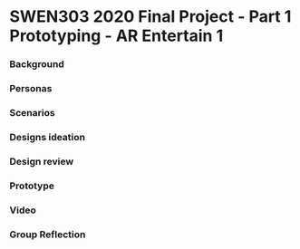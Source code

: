 # SWEN303 2020 Final Project - Part 1 Prototyping - AR Entertain 1

### Background

### Personas

### Scenarios

### Designs ideation

### Design review

### Prototype

### Video

### Group Reflection

